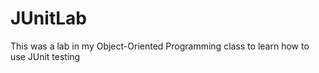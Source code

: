 # JUnitLab
This was a lab in my Object-Oriented Programming class to learn how to use JUnit testing
